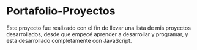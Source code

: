 # Portafolio-Proyectos
Este proyecto fue realizado con el fin de llevar una lista de mis proyectos desarrollados, desde que empecé aprender a desarrollar y programar, y esta desarrollado completamente con JavaScript.
